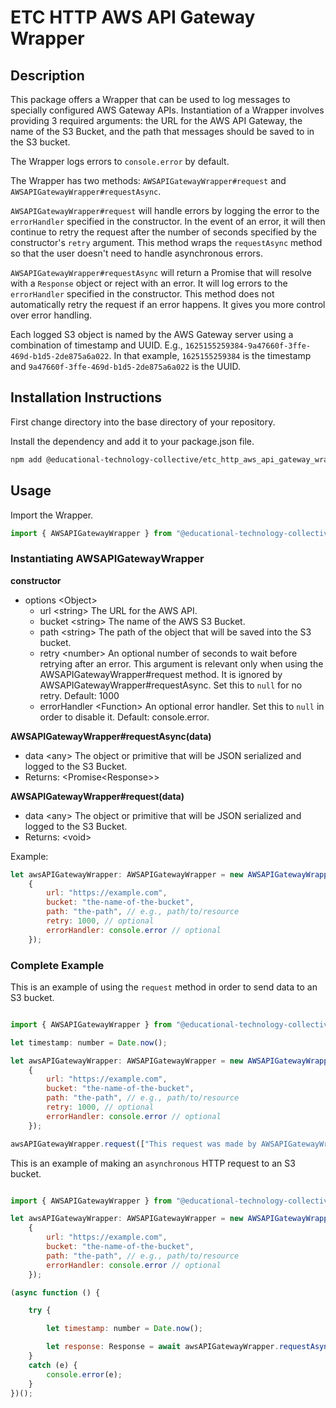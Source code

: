 # ETC HTTP AWS API Gateway Wrapper

## Description
This package offers a Wrapper that can be used to log messages to specially configured AWS Gateway APIs.  Instantiation of a Wrapper involves providing 3 required arguments: the URL for the AWS API Gateway, the name of the S3 Bucket, and the path that messages should be saved to in the S3 bucket.

The Wrapper logs errors to `console.error` by default.

The Wrapper has two methods: `AWSAPIGatewayWrapper#request` and `AWSAPIGatewayWrapper#requestAsync`.

`AWSAPIGatewayWrapper#request` will handle errors by logging the error to the `errorHandler` specified in the constructor.  In the event of an error, it will then continue to retry the request after the number of seconds specified by the constructor's `retry` argument.  This method wraps the `requestAsync` method so that the user doesn't need to handle asynchronous errors.

`AWSAPIGatewayWrapper#requestAsync` will return a Promise that will resolve with a `Response` object or reject with an error.  It will log errors to the `errorHandler` specified in the constructor. This method does not automatically retry the request if an error happens.  It gives you more control over error handling.

Each logged S3 object is named by the AWS Gateway server using a combination of timestamp and UUID.  E.g., `1625155259384-9a47660f-3ffe-469d-b1d5-2de875a6a022`. In that example, `1625155259384` is the timestamp and `9a47660f-3ffe-469d-b1d5-2de875a6a022` is the UUID.

## Installation Instructions

First change directory into the base directory of your repository.

Install the dependency and add it to your package.json file.
```bash
npm add @educational-technology-collective/etc_http_aws_api_gateway_wrapper
```

## Usage

Import the Wrapper.

```js
import { AWSAPIGatewayWrapper } from "@educational-technology-collective/etc_http_aws_api_gateway_wrapper"
```

### Instantiating AWSAPIGatewayWrapper

**constructor**
 * options \<Object\>
   * url \<string\> The URL for the AWS API.
   * bucket \<string\> The name of the AWS S3 Bucket.
   * path \<string\> The path of the object that will be saved into the S3 bucket.
   * retry \<number\> An optional number of seconds to wait before retrying after an error. This argument is relevant only when using the AWSAPIGatewayWrapper#request method.  It is ignored by AWSAPIGatewayWrapper#requestAsync.  Set this to `null` for no retry.  Default: 1000
   * errorHandler \<Function\> An optional error handler.  Set this to `null` in order to disable it.  Default: console.error.

**AWSAPIGatewayWrapper#requestAsync(data)**
 * data \<any\> The object or primitive that will be JSON serialized and logged to the S3 Bucket.
 * Returns: \<Promise\<Response\>\>

**AWSAPIGatewayWrapper#request(data)**
 * data \<any\> The object or primitive that will be JSON serialized and logged to the S3 Bucket.
 * Returns: \<void\>

Example:
```js
let awsAPIGatewayWrapper: AWSAPIGatewayWrapper = new AWSAPIGatewayWrapper(
    {
        url: "https://example.com",
        bucket: "the-name-of-the-bucket",
        path: "the-path", // e.g., path/to/resource
        retry: 1000, // optional
        errorHandler: console.error // optional
    });
```

### Complete Example

This is an example of using the `request` method in order to send data to an S3 bucket.

```js

import { AWSAPIGatewayWrapper } from "@educational-technology-collective/etc_http_aws_api_gateway_wrapper";

let timestamp: number = Date.now();

let awsAPIGatewayWrapper: AWSAPIGatewayWrapper = new AWSAPIGatewayWrapper(
    {
        url: "https://example.com",
        bucket: "the-name-of-the-bucket",
        path: "the-path", // e.g., path/to/resource
        retry: 1000, // optional
        errorHandler: console.error // optional
    });

awsAPIGatewayWrapper.request(["This request was made by AWSAPIGatewayWrapper#request.", timestamp]);
```

This is an example of making an `asynchronous` HTTP request to an S3 bucket.

```js

import { AWSAPIGatewayWrapper } from "@educational-technology-collective/etc_http_aws_api_gateway_wrapper";

let awsAPIGatewayWrapper: AWSAPIGatewayWrapper = new AWSAPIGatewayWrapper(
    {
        url: "https://example.com",
        bucket: "the-name-of-the-bucket",
        path: "the-path", // e.g., path/to/resource
        errorHandler: console.error // optional
    });

(async function () {

    try {

        let timestamp: number = Date.now();

        let response: Response = await awsAPIGatewayWrapper.requestAsync(["This request was made by AWSAPIGatewayWrapper#requestAsync.", timestamp]);
    }
    catch (e) {
        console.error(e);
    }
})();
```